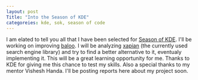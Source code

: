 ```yaml
---
layout: post
Title: "Into the Season of KDE"
categoreies: kde, sok, season of code
---
```

I am elated to tell you all that I have been selected for [Season of KDE](http://season.kde.org). I'll be working on improving [baloo](https://community.kde.org/Baloo). I will be analyzing [xapian](http://xapian.org/) (the currently used search engine library) and try to find a better alternative to it, eventualy implementing it. This will be a great learning opportunity for me. Thanks to KDE for giving me this chance to test my skills. Also a special thanks to my mentor Vishesh Handa. I'll be posting reports here about my project soon.
